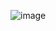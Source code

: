 
![image](https://github.com/KALYANKUMAR13/k8s-Cluster/assets/35223898/987dc043-9d7a-4790-86d5-a590ef9796df)
